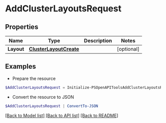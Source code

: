 # AddClusterLayoutsRequest
## Properties

Name | Type | Description | Notes
------------ | ------------- | ------------- | -------------
**Layout** | [**ClusterLayoutCreate**](ClusterLayoutCreate.md) |  | [optional] 

## Examples

- Prepare the resource
```powershell
$AddClusterLayoutsRequest = Initialize-PSOpenAPIToolsAddClusterLayoutsRequest  -Layout null
```

- Convert the resource to JSON
```powershell
$AddClusterLayoutsRequest | ConvertTo-JSON
```

[[Back to Model list]](../README.md#documentation-for-models) [[Back to API list]](../README.md#documentation-for-api-endpoints) [[Back to README]](../README.md)

